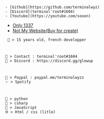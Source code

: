 
```
- [Github](https://github.com/terminalwyz)
- [Discord](terminal'root#1604)
- [Youtube](https://youtube.com/sooon)

```
- [Only 1337](https://terminal.me)
- [Not My Website(Buy for create)](https://terminaldev.com)

```
 💬 > 15 years old, french developper
```
#
```
🤝 > Contact : terminal'root#1604
📌 > Discord : https://discord.gg/glowup
```
#
```
💫 > Paypal : paypal.me/terminalwyzz
✨ > Spotify
```
#
```
🐍 > python
🌌 > csharp
🌟 > JavaScript
🌐 > Html / css (litle)
```
